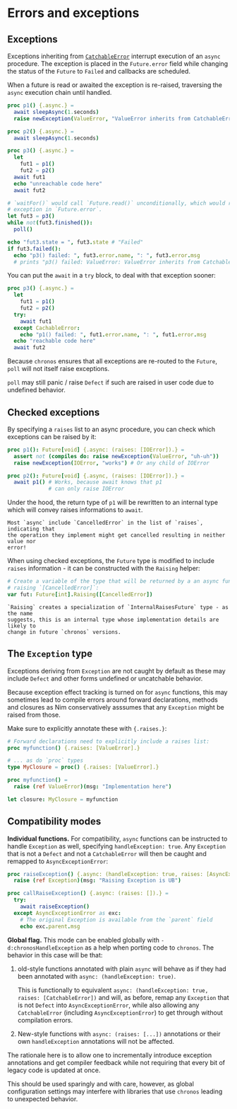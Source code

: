 # Errors and exceptions

<!-- toc -->

## Exceptions

Exceptions inheriting from [`CatchableError`](https://nim-lang.org/docs/system.html#CatchableError)
interrupt execution of an `async` procedure. The exception is placed in the
`Future.error` field while changing the status of the `Future` to `Failed`
and callbacks are scheduled.

When a future is read or awaited the exception is re-raised, traversing the
`async` execution chain until handled.

```nim
proc p1() {.async.} =
  await sleepAsync(1.seconds)
  raise newException(ValueError, "ValueError inherits from CatchableError")

proc p2() {.async.} =
  await sleepAsync(1.seconds)

proc p3() {.async.} =
  let
    fut1 = p1()
    fut2 = p2()
  await fut1
  echo "unreachable code here"
  await fut2

# `waitFor()` would call `Future.read()` unconditionally, which would raise the
# exception in `Future.error`.
let fut3 = p3()
while not(fut3.finished()):
  poll()

echo "fut3.state = ", fut3.state # "Failed"
if fut3.failed():
  echo "p3() failed: ", fut3.error.name, ": ", fut3.error.msg
  # prints "p3() failed: ValueError: ValueError inherits from CatchableError"
```

You can put the `await` in a `try` block, to deal with that exception sooner:

```nim
proc p3() {.async.} =
  let
    fut1 = p1()
    fut2 = p2()
  try:
    await fut1
  except CachableError:
    echo "p1() failed: ", fut1.error.name, ": ", fut1.error.msg
  echo "reachable code here"
  await fut2
```

Because `chronos` ensures that all exceptions are re-routed to the `Future`,
`poll` will not itself raise exceptions.

`poll` may still panic / raise `Defect` if such are raised in user code due to
undefined behavior.

## Checked exceptions

By specifying a `raises` list to an async procedure, you can check which
exceptions can be raised by it:

```nim
proc p1(): Future[void] {.async: (raises: [IOError]).} =
  assert not (compiles do: raise newException(ValueError, "uh-uh"))
  raise newException(IOError, "works") # Or any child of IOError

proc p2(): Future[void] {.async, (raises: [IOError]).} =
  await p1() # Works, because await knows that p1
             # can only raise IOError
```

Under the hood, the return type of `p1` will be rewritten to an internal type
which will convey raises informations to `await`.

```admonition note
Most `async` include `CancelledError` in the list of `raises`, indicating that
the operation they implement might get cancelled resulting in neither value nor
error!
```

When using checked exceptions, the `Future` type is modified to include
`raises` information - it can be constructed with the `Raising` helper:

```nim
# Create a variable of the type that will be returned by a an async function
# raising `[CancelledError]`:
var fut: Future[int].Raising([CancelledError])
```

```admonition note
`Raising` creates a specialization of `InternalRaisesFuture` type - as the name
suggests, this is an internal type whose implementation details are likely to
change in future `chronos` versions.
```

## The `Exception` type

Exceptions deriving from `Exception` are not caught by default as these may
include `Defect` and other forms undefined or uncatchable behavior.

Because exception effect tracking is turned on for `async` functions, this may
sometimes lead to compile errors around forward declarations, methods and
closures as Nim conservatively asssumes that any `Exception` might be raised
from those.

Make sure to explicitly annotate these with `{.raises.}`:

```nim
# Forward declarations need to explicitly include a raises list:
proc myfunction() {.raises: [ValueError].}

# ... as do `proc` types
type MyClosure = proc() {.raises: [ValueError].}

proc myfunction() =
  raise (ref ValueError)(msg: "Implementation here")

let closure: MyClosure = myfunction
```
## Compatibility modes

**Individual functions.** For compatibility, `async` functions can be instructed
to handle `Exception` as well, specifying `handleException: true`. Any
`Exception` that is not a `Defect` and not a `CatchableError` will then be
caught and remapped to `AsyncExceptionError`:

```nim
proc raiseException() {.async: (handleException: true, raises: [AsyncExceptionError]).} =
  raise (ref Exception)(msg: "Raising Exception is UB")

proc callRaiseException() {.async: (raises: []).} =
  try:
    await raiseException()
  except AsyncExceptionError as exc:
    # The original Exception is available from the `parent` field
    echo exc.parent.msg
```

**Global flag.**  This mode can be enabled globally with
`-d:chronosHandleException` as a help when porting code to `chronos`. The
behavior in this case will be that:

1. old-style functions annotated with plain `async` will behave as if they had
   been annotated with `async: (handleException: true)`.

   This is functionally to equivalent
   `async: (handleException: true, raises: [CatchableError])` and will, as
   before, remap any `Exception` that is not `Defect` into
   `AsyncExceptionError`, while also allowing any `CatchableError` (including
   `AsyncExceptionError`) to get through without compilation errors.

2. New-style functions with `async: (raises: [...])` annotations or their own
   `handleException` annotations will not be affected.

The rationale here is to allow one to incrementally introduce exception
annotations and get compiler feedback while not requiring that every bit of
legacy code is updated at once.

This should be used sparingly and with care, however, as global configuration
settings may interfere with libraries that use `chronos` leading to unexpected
behavior.
